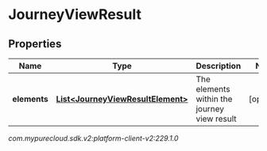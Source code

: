 # JourneyViewResult


## Properties

| Name | Type | Description | Notes |
| ------------ | ------------- | ------------- | ------------- |
| **elements** | [**List&lt;JourneyViewResultElement&gt;**](JourneyViewResultElement) | The elements within the journey view result |  [optional] |




_com.mypurecloud.sdk.v2:platform-client-v2:229.1.0_
